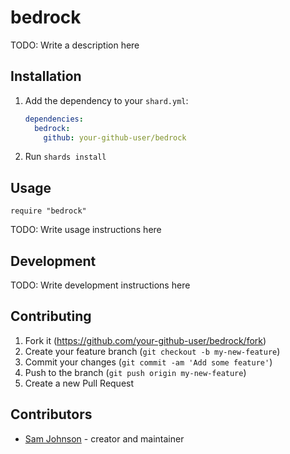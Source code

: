 # bedrock

TODO: Write a description here

## Installation

1. Add the dependency to your `shard.yml`:

   ```yaml
   dependencies:
     bedrock:
       github: your-github-user/bedrock
   ```

2. Run `shards install`

## Usage

```crystal
require "bedrock"
```

TODO: Write usage instructions here

## Development

TODO: Write development instructions here

## Contributing

1. Fork it (<https://github.com/your-github-user/bedrock/fork>)
2. Create your feature branch (`git checkout -b my-new-feature`)
3. Commit your changes (`git commit -am 'Add some feature'`)
4. Push to the branch (`git push origin my-new-feature`)
5. Create a new Pull Request

## Contributors

- [Sam Johnson](https://github.com/your-github-user) - creator and maintainer
